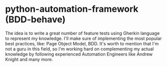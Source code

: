 # python-automation-framework (BDD-behave)

The idea is to write a great number of feature tests using Gherkin language to represent my knowledge.
I'll make sure of implementing the most popular best practices, like: Page Object Model, BDD.
It's worth to mention that I'm not a guru in this field, so I'm working hard on complementing my actual knowledge by following experienced Automation Engineers like Andrew Knight and many more.